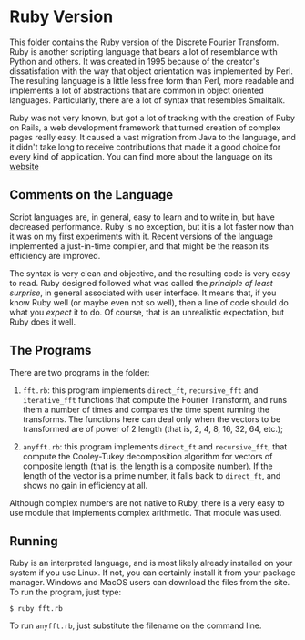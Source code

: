 # Ruby Version

This folder contains the Ruby version of the Discrete Fourier Transform. Ruby is another scripting language that bears a lot of resemblance with Python and others. It was created in 1995 because of the creator's dissatisfation with the way that object orientation was implemented by Perl. The resulting language is a little less free form than Perl, more readable and implements a lot of abstractions that are common in object oriented languages. Particularly, there are a lot of syntax that resembles Smalltalk.

Ruby was not very known, but got a lot of tracking with the creation of Ruby on Rails, a web development framework that turned creation of complex pages really easy. It caused a vast migration from Java to the language, and it didn't take long to receive contributions that made it a good choice for every kind of application. You can find more about the language on its [website](http://ruby-lang.org/)


## Comments on the Language

Script languages are, in general, easy to learn and to write in, but have decreased performance. Ruby is no exception, but it is a lot faster now than it was on my first experiments with it. Recent versions of the language implemented a just-in-time compiler, and that might be the reason its efficiency are improved.

The syntax is very clean and objective, and the resulting code is very easy to read. Ruby designed followed what was called the *principle of least surprise*, in general associated with user interface. It means that, if you know Ruby well (or maybe even not so well), then a line of code should do what you *expect* it to do. Of course, that is an unrealistic expectation, but Ruby does it well.


## The Programs

There are two programs in the folder:

1. `fft.rb`: this program implements `direct_ft`, `recursive_fft` and `iterative_fft` functions that compute the Fourier Transform, and runs them a number of times and compares the time spent running the transforms. The functions here can deal only when the vectors to be transformed are of power of 2 length (that is, 2, 4, 8, 16, 32, 64, etc.);

2. `anyfft.rb`: this program implements `direct_ft` and `recursive_fft`, that compute the Cooley-Tukey decomposition algorithm for vectors of composite length (that is, the length is a composite number). If the length of the vector is a prime number, it falls back to `direct_ft`, and shows no gain in efficiency at all.

Although complex numbers are not native to Ruby, there is a very easy to use module that implements complex arithmetic. That module was used.


## Running

Ruby is an interpreted language, and is most likely already installed on your system if you use Linux. If not, you can certainly install it from your package manager. Windows and MacOS users can download the files from the site. To run the program, just type:

```
$ ruby fft.rb
```

To run `anyfft.rb`, just substitute the filename on the command line.
